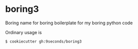 # boring3
Boring name for boring boilerplate for my boring python code

Ordinary usage is

```bash
$ cookiecutter gh:9seconds/boring3
```
